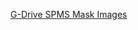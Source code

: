 [G-Drive SPMS Mask Images](https://drive.google.com/drive/folders/1GMoB5x6OdvwN80X6ymRRnMZe1rL0vwpC?usp=sharing)
